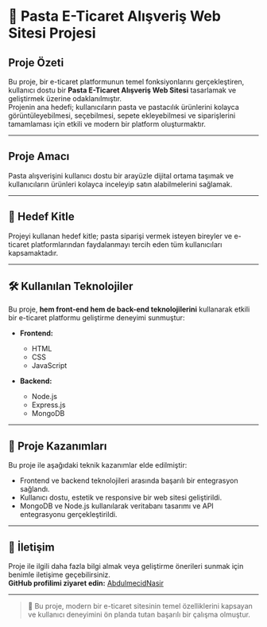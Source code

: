 # 🎂 Pasta E-Ticaret Alışveriş Web Sitesi Projesi

##  Proje Özeti

Bu proje, bir e-ticaret platformunun temel fonksiyonlarını gerçekleştiren, kullanıcı dostu bir **Pasta E-Ticaret Alışveriş Web Sitesi** tasarlamak ve geliştirmek üzerine odaklanılmıştır.  
Projenin ana hedefi; kullanıcıların pasta ve pastacılık ürünlerini kolayca görüntüleyebilmesi, seçebilmesi, sepete ekleyebilmesi ve siparişlerini tamamlaması için etkili ve modern bir platform oluşturmaktır.

---

##  Proje Amacı

Pasta alışverişini kullanıcı dostu bir arayüzle dijital ortama taşımak ve kullanıcıların ürünleri kolayca inceleyip satın alabilmelerini sağlamak.

---

## 👥 Hedef Kitle

Projeyi kullanan hedef kitle; pasta siparişi vermek isteyen bireyler ve e-ticaret platformlarından faydalanmayı tercih eden tüm kullanıcıları kapsamaktadır.

---

## 🛠️ Kullanılan Teknolojiler

Bu proje, **hem front-end hem de back-end teknolojilerini** kullanarak etkili bir e-ticaret platformu geliştirme deneyimi sunmuştur:

- **Frontend:**
  - HTML
  - CSS
  - JavaScript

- **Backend:**
  - Node.js
  - Express.js
  - MongoDB

---

## 🚀 Proje Kazanımları

Bu proje ile aşağıdaki teknik kazanımlar elde edilmiştir:

- Frontend ve backend teknolojileri arasında başarılı bir entegrasyon sağlandı.
- Kullanıcı dostu, estetik ve responsive bir web sitesi geliştirildi.
- MongoDB ve Node.js kullanılarak veritabanı tasarımı ve API entegrasyonu gerçekleştirildi.

---

## 📩 İletişim

Proje ile ilgili daha fazla bilgi almak veya geliştirme önerileri sunmak için benimle iletişime geçebilirsiniz.  
**GitHub profilimi ziyaret edin:** [AbdulmecidNasir](https://github.com/AbdulmecidNasir)

---

> 🎉 Bu proje, modern bir e-ticaret sitesinin temel özelliklerini kapsayan ve kullanıcı deneyimini ön planda tutan başarılı bir çalışma olmuştur.
 
